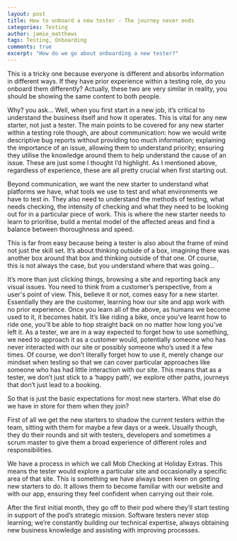 ```yaml
---
layout: post
title: How to onboard a new tester - The journey never ends
categories: Testing
author: jamie_matthews
tags: Testing, Onboarding
comments: true
excerpt: "How do we go about onboarding a new tester?"
---
```


This is a tricky one because everyone is different and absorbs information in different ways. If they have prior experience within a testing role, do you onboard them differently?
Actually, these two are very similar in reality, you should be showing the same content to both people.

Why? you ask... Well, when you first start in a new job, it’s critical to understand the business itself and how it operates. This is vital for any new starter, not just a tester. The main points to be covered for any new starter within a testing role though, are about communication: how we would write descriptive bug reports without providing too much information; explaining the importance of an issue, allowing them to understand priority; ensuring they utilise the knowledge around them to help understand the cause of an issue. These are just some I thought I’d highlight. As I mentioned above, regardless of experience, these are all pretty crucial when first starting out.

Beyond communication, we want the new starter to understand what platforms we have, what tools we use to test and what environments we have to test in. They also need to understand the methods of testing, what needs checking, the intensity of checking and what they need to be looking out for in a particular piece of work. This is where the new starter needs to learn to prioritise, build a mental model of the affected areas and find a balance between thoroughness and speed.

This is far from easy because being a tester is also about the frame of mind not just the skill set. It’s about thinking outside of a box, imagining there was another box around that box and thinking outside of that one. Of course, this is not always the case, but you understand where that was going...

It’s more than just clicking things, browsing a site and reporting back any visual issues. You need to think from a customer’s perspective, from a user's point of view. This, believe it or not, comes easy for a new starter. Essentially they are the customer, learning how our site and app work with no prior experience. Once you learn all of the above, as humans we become used to it, it becomes habit. It’s like riding a bike, once you’ve learnt how to ride one, you’ll be able to hop straight back on no matter how long you’ve left it. As a tester, we are in a way expected to forget how to use something, we need to approach it as a customer would, potentially someone who has never interacted with our site or possibly someone who’s used it a few times. Of course, we don’t literally forget how to use it, merely change our mindset when testing so that we can cover particular approaches like someone who has had little interaction with our site. This means that as a tester, we don’t just stick to a ‘happy path’, we explore other paths, journeys that don’t just lead to a booking.

So that is just the basic expectations for most new starters. What else do we have in store for them when they join?

First of all we get the new starters to shadow the current testers within the team, sitting with them for maybe a few days or a week. Usually though, they do their rounds and sit with testers, developers and sometimes a scrum master to give them a broad experience of different roles and responsibilities.

We have a process in which we call Mob Checking at Holiday Extras. This means the tester would explore a particular site and occasionally a specific area of that site. This is something we have always been keen on getting new starters to do. It allows them to become familiar with our website and with our app, ensuring they feel confident when carrying out their role.

After the first initial month, they go off to their pod where they’ll start testing in support of the pod’s strategic mission. Software testers never stop learning; we’re constantly building our technical expertise, always obtaining new business knowledge and assisting with improving processes.
